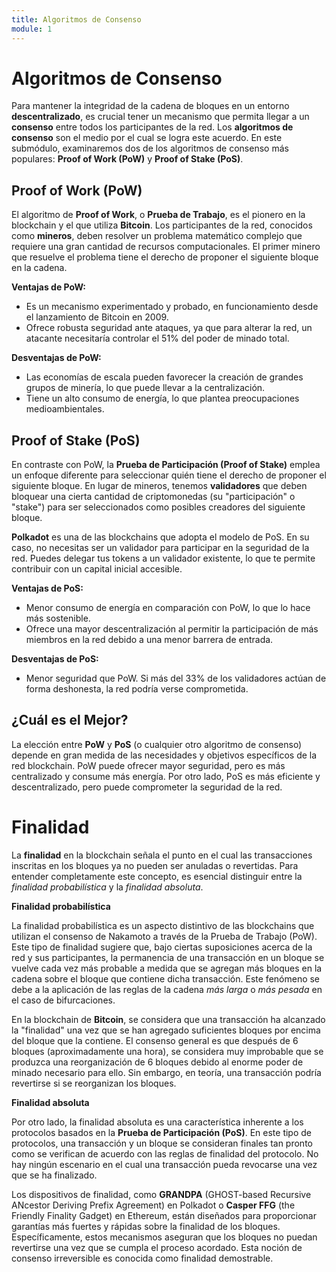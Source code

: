 ```yaml
---
title: Algoritmos de Consenso
module: 1
---
```

# Algoritmos de Consenso

Para mantener la integridad de la cadena de bloques en un entorno **descentralizado**, es crucial tener un mecanismo que permita llegar a un **consenso** entre todos los participantes de la red. Los **algoritmos de consenso** son el medio por el cual se logra este acuerdo. En este submódulo, examinaremos dos de los algoritmos de consenso más populares: **Proof of Work (PoW)** y **Proof of Stake (PoS)**. 

## Proof of Work (PoW)

El algoritmo de **Proof of Work**, o **Prueba de Trabajo**, es el pionero en la blockchain y el que utiliza **Bitcoin**. Los participantes de la red, conocidos como **mineros**, deben resolver un problema matemático complejo que requiere una gran cantidad de recursos computacionales. El primer minero que resuelve el problema tiene el derecho de proponer el siguiente bloque en la cadena.

**Ventajas de PoW:**

- Es un mecanismo experimentado y probado, en funcionamiento desde el lanzamiento de Bitcoin en 2009.
- Ofrece robusta seguridad ante ataques, ya que para alterar la red, un atacante necesitaría controlar el 51% del poder de minado total.

**Desventajas de PoW:**

- Las economías de escala pueden favorecer la creación de grandes grupos de minería, lo que puede llevar a la centralización.
- Tiene un alto consumo de energía, lo que plantea preocupaciones medioambientales.

## Proof of Stake (PoS)

En contraste con PoW, la **Prueba de Participación (Proof of Stake)** emplea un enfoque diferente para seleccionar quién tiene el derecho de proponer el siguiente bloque. En lugar de mineros, tenemos **validadores** que deben bloquear una cierta cantidad de criptomonedas (su "participación" o "stake") para ser seleccionados como posibles creadores del siguiente bloque.

**Polkadot** es una de las blockchains que adopta el modelo de PoS. En su caso, no necesitas ser un validador para participar en la seguridad de la red. Puedes delegar tus tokens a un validador existente, lo que te permite contribuir con un capital inicial accesible.

**Ventajas de PoS:**

- Menor consumo de energía en comparación con PoW, lo que lo hace más sostenible.
- Ofrece una mayor descentralización al permitir la participación de más miembros en la red debido a una menor barrera de entrada.

**Desventajas de PoS:**

- Menor seguridad que PoW. Si más del 33% de los validadores actúan de forma deshonesta, la red podría verse comprometida.

## ¿Cuál es el Mejor?

La elección entre **PoW** y **PoS** (o cualquier otro algoritmo de consenso) depende en gran medida de las necesidades y objetivos específicos de la red blockchain. PoW puede ofrecer mayor seguridad, pero es más centralizado y consume más energía. Por otro lado, PoS es más eficiente y descentralizado, pero puede comprometer la seguridad de la red.

# Finalidad

La **finalidad** en la blockchain señala el punto en el cual las transacciones inscritas en los bloques ya no pueden ser anuladas o revertidas. Para entender completamente este concepto, es esencial distinguir entre la *finalidad probabilística* y la *finalidad absoluta*.

**Finalidad probabilística**

La finalidad probabilística es un aspecto distintivo de las blockchains que utilizan el consenso de Nakamoto a través de la Prueba de Trabajo (PoW). Este tipo de finalidad sugiere que, bajo ciertas suposiciones acerca de la red y sus participantes, la permanencia de una transacción en un bloque se vuelve cada vez más probable a medida que se agregan más bloques en la cadena sobre el bloque que contiene dicha transacción. Este fenómeno se debe a la aplicación de las reglas de la cadena *más larga* o *más pesada* en el caso de bifurcaciones.

En la blockchain de **Bitcoin**, se considera que una transacción ha alcanzado la "finalidad" una vez que se han agregado suficientes bloques por encima del bloque que la contiene. El consenso general es que después de 6 bloques (aproximadamente una hora), se considera muy improbable que se produzca una reorganización de 6 bloques debido al enorme poder de minado necesario para ello. Sin embargo, en teoría, una transacción podría revertirse si se reorganizan los bloques.

**Finalidad absoluta**

Por otro lado, la finalidad absoluta es una característica inherente a los protocolos basados en la **Prueba de Participación (PoS)**. En este tipo de protocolos, una transacción y un bloque se consideran finales tan pronto como se verifican de acuerdo con las reglas de finalidad del protocolo. No hay ningún escenario en el cual una transacción pueda revocarse una vez que se ha finalizado.

Los dispositivos de finalidad, como **GRANDPA** (GHOST-based Recursive ANcestor Deriving Prefix Agreement) en Polkadot o **Casper FFG** (the Friendly Finality Gadget) en Ethereum, están diseñados para proporcionar garantías más fuertes y rápidas sobre la finalidad de los bloques. Específicamente, estos mecanismos aseguran que los bloques no puedan revertirse una vez que se cumpla el proceso acordado. Esta noción de consenso irreversible es conocida como finalidad demostrable.
